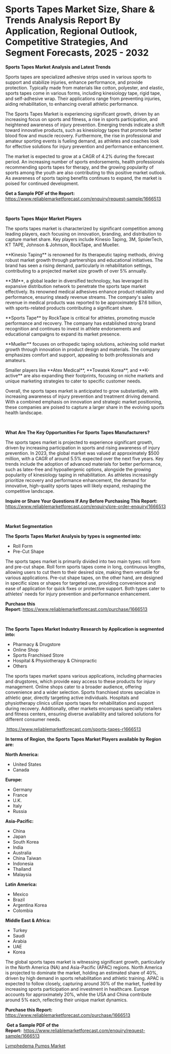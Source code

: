 <p><h1>Sports Tapes Market Size, Share & Trends Analysis Report By Application, Regional Outlook, Competitive Strategies, And Segment Forecasts, 2025 - 2032</h1></p><p><strong>Sports Tapes Market Analysis and Latest Trends</strong></p>
<p><p>Sports tapes are specialized adhesive strips used in various sports to support and stabilize injuries, enhance performance, and provide protection. Typically made from materials like cotton, polyester, and elastic, sports tapes come in various forms, including kinesiology tape, rigid tape, and self-adhesive wrap. Their applications range from preventing injuries, aiding rehabilitation, to enhancing overall athletic performance.</p><p>The Sports Tapes Market is experiencing significant growth, driven by an increasing focus on sports and fitness, a rise in sports participation, and heightened awareness of injury prevention. Emerging trends indicate a shift toward innovative products, such as kinesiology tapes that promote better blood flow and muscle recovery. Furthermore, the rise in professional and amateur sporting events is fueling demand, as athletes and coaches look for effective solutions for injury prevention and performance enhancement.</p><p>The market is expected to grow at a CAGR of 4.2% during the forecast period. An increasing number of sports endorsements, health professionals recommending sports tapes for therapy, and the growing popularity of sports among the youth are also contributing to this positive market outlook. As awareness of sports taping benefits continues to expand, the market is poised for continued development.</p></p>
<p><strong>Get a Sample PDF of the Report:&nbsp;</strong> <a href="https://www.reliablemarketforecast.com/enquiry/request-sample/1666513?utm_campaign=2739&utm_medium=2&utm_source=Github&utm_content=ia&utm_term=06032025&utm_id=sports-tapes">https://www.reliablemarketforecast.com/enquiry/request-sample/1666513</a></p>
<p>&nbsp;</p>
<p><strong>Sports Tapes Major Market Players</strong></p>
<p><p>The sports tapes market is characterized by significant competition among leading players, each focusing on innovation, branding, and distribution to capture market share. Key players include Kinesio Taping, 3M, SpiderTech, KT TAPE, Johnson & Johnson, RockTape, and Mueller. </p><p>**Kinesio Taping** is renowned for its therapeutic taping methods, driving robust market growth through partnerships and educational initiatives. The brand has seen a rising demand, particularly in rehabilitation settings, contributing to a projected market size growth of over 5% annually.</p><p>**3M**, a global leader in diversified technology, has leveraged its expansive distribution network to penetrate the sports tape market effectively. Its renowned medical adhesives enhance product reliability and performance, ensuring steady revenue streams. The company's sales revenue in medical products was reported to be approximately $7.6 billion, with sports-related products contributing a significant share.</p><p>**Sports Tape** by RockTape is critical for athletes, promoting muscle performance and recovery. The company has established strong brand recognition and continues to invest in athlete endorsements and educational campaigns to expand its market presence.</p><p>**Mueller** focuses on orthopedic taping solutions, achieving solid market growth through innovation in product design and materials. The company emphasizes comfort and support, appealing to both professionals and amateurs.</p><p>Smaller players like **Atex Medical**, **Towatek Korea**, and **K-active** are also expanding their footprints, focusing on niche markets and unique marketing strategies to cater to specific customer needs.</p><p>Overall, the sports tapes market is anticipated to grow substantially, with increasing awareness of injury prevention and treatment driving demand. With a combined emphasis on innovation and strategic market positioning, these companies are poised to capture a larger share in the evolving sports health landscape.</p></p>
<p>&nbsp;</p>
<p><strong>What Are The Key Opportunities For Sports Tapes Manufacturers?</strong></p>
<p><p>The sports tapes market is projected to experience significant growth, driven by increasing participation in sports and rising awareness of injury prevention. In 2023, the global market was valued at approximately $500 million, with a CAGR of around 5.5% expected over the next five years. Key trends include the adoption of advanced materials for better performance, such as latex-free and hypoallergenic options, alongside the growing popularity of kinesiology taping in rehabilitation. As athletes increasingly prioritize recovery and performance enhancement, the demand for innovative, high-quality sports tapes will likely expand, reshaping the competitive landscape.</p></p>
<p><strong>Inquire or Share Your Questions If Any Before Purchasing This Report:</strong> <a href="https://www.reliablemarketforecast.com/enquiry/pre-order-enquiry/1666513?utm_campaign=2739&utm_medium=2&utm_source=Github&utm_content=ia&utm_term=06032025&utm_id=sports-tapes">https://www.reliablemarketforecast.com/enquiry/pre-order-enquiry/1666513</a></p>
<p>&nbsp;</p>
<p><strong>Market Segmentation</strong></p>
<p><strong>The Sports Tapes Market Analysis by types is segmented into:</strong></p>
<p><ul><li>Roll Form</li><li>Pre-Cut Shape</li></ul></p>
<p><p>The sports tapes market is primarily divided into two main types: roll form and pre-cut shape. Roll form sports tapes come in long, continuous lengths, allowing users to cut them to their desired size, making them versatile for various applications. Pre-cut shape tapes, on the other hand, are designed in specific sizes or shapes for targeted use, providing convenience and ease of application for quick fixes or protective support. Both types cater to athletes' needs for injury prevention and performance enhancement.</p></p>
<p><strong>Purchase this Report:&nbsp;</strong><a href="https://www.reliablemarketforecast.com/purchase/1666513?utm_campaign=2739&utm_medium=2&utm_source=Github&utm_content=ia&utm_term=06032025&utm_id=sports-tapes">https://www.reliablemarketforecast.com/purchase/1666513</a></p>
<p>&nbsp;</p>
<p><strong>The Sports Tapes Market Industry Research by Application is segmented into:</strong></p>
<p><ul><li>Pharmacy & Drugstore</li><li>Online Shop</li><li>Sports Franchised Store</li><li>Hospital & Physiotherapy & Chiropractic</li><li>Others</li></ul></p>
<p><p>The sports tapes market spans various applications, including pharmacies and drugstores, which provide easy access to these products for injury management. Online shops cater to a broader audience, offering convenience and a wider selection. Sports franchised stores specialize in athletic gear, directly targeting active individuals. Hospitals and physiotherapy clinics utilize sports tapes for rehabilitation and support during recovery. Additionally, other markets encompass specialty retailers and fitness centers, ensuring diverse availability and tailored solutions for different consumer needs.</p></p>
<p><a href="https://www.reliablemarketforecast.com/sports-tapes-r1666513?utm_campaign=2739&utm_medium=2&utm_source=Github&utm_content=ia&utm_term=06032025&utm_id=sports-tapes">&nbsp;https://www.reliablemarketforecast.com/sports-tapes-r1666513</a></p>
<p><strong>In terms of Region, the Sports Tapes Market Players available by Region are:</strong></p>
<p>
    <p> <strong> North America: </strong>
        <ul>
            <li>United States</li>
            <li>Canada</li>
        </ul>
        </p> 
    <p> <strong> Europe: </strong>
        <ul>
            <li>Germany</li>
            <li>France</li>
            <li>U.K.</li>
            <li>Italy</li>
            <li>Russia</li>
        </ul>
        </p> 
    <p> <strong> Asia-Pacific: </strong>
        <ul>
            <li>China</li>
            <li>Japan</li>
            <li>South Korea</li>
            <li>India</li>
            <li>Australia</li>
            <li>China Taiwan</li>
            <li>Indonesia</li>
            <li>Thailand</li>
            <li>Malaysia</li>
        </ul>
        </p> 
    <p> <strong> Latin America: </strong>
        <ul>
            <li>Mexico</li>
            <li>Brazil</li>
            <li>Argentina Korea</li>
            <li>Colombia</li>
        </ul>
        </p> 
    <p> <strong> Middle East & Africa: </strong>
        <ul>
            <li>Turkey</li>
            <li>Saudi</li>
            <li>Arabia</li>
            <li>UAE</li>
            <li>Korea</li>
        </ul>
    </p>
    </p>
<p><p>The global sports tapes market is witnessing significant growth, particularly in the North America (NA) and Asia-Pacific (APAC) regions. North America is projected to dominate the market, holding an estimated share of 40%, driven by high demand in sports rehabilitation and athletic training. APAC is expected to follow closely, capturing around 30% of the market, fueled by increasing sports participation and investment in healthcare. Europe accounts for approximately 20%, while the USA and China contribute around 5% each, reflecting their unique market dynamics.</p></p>
<p><strong>Purchase this Report: </strong><a href="https://www.reliablemarketforecast.com/purchase/1666513?utm_campaign=2739&utm_medium=2&utm_source=Github&utm_content=ia&utm_term=06032025&utm_id=sports-tapes">https://www.reliablemarketforecast.com/purchase/1666513</a></p>
<p>&nbsp;<strong>Get a Sample PDF of the Report:&nbsp;&nbsp;</strong><a href="https://www.reliablemarketforecast.com/enquiry/request-sample/1666513?utm_campaign=2739&utm_medium=2&utm_source=Github&utm_content=ia&utm_term=06032025&utm_id=sports-tapes">https://www.reliablemarketforecast.com/enquiry/request-sample/1666513</a></p>
<p><strong></strong></p>
<p><p><a href="https://github.com/stephaniwo144/Market-Research-Report-List-1/blob/main/lymphedema-pumps-market.md?utm_campaign=2739&utm_medium=2&utm_source=Github&utm_content=ia&utm_term=06032025&utm_id=sports-tapes">Lymphedema Pumps Market</a></p></p>